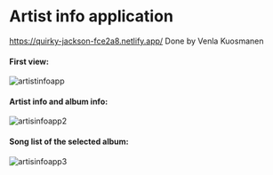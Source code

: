 # Artist info application

https://quirky-jackson-fce2a8.netlify.app/
Done by Venla Kuosmanen


#### First view:

![artistinfoapp](https://user-images.githubusercontent.com/72703581/142617843-fc8d7a45-5328-41ea-a88e-0a966d587b10.png)

#### Artist info and album info:

![artisinfoapp2](https://user-images.githubusercontent.com/72703581/142618286-0af3a239-fc3b-40ce-aa0c-84298fd06678.png)

#### Song list of the selected album:

![artisinfoapp3](https://user-images.githubusercontent.com/72703581/142618338-79eac0bd-b88c-4890-a1a3-6d8451787e64.png)
